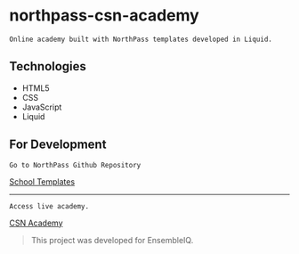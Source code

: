 # northpass-csn-academy

```Online academy built with NorthPass templates developed in Liquid.```

## Technologies
* HTML5
* CSS
* JavaScript
* Liquid

## For Development

```Go to NorthPass Github Repository```

[School Templates](https://github.com/SchoolKeep/schoolkeep-templates)<br>

---------------------------------------
```
Access live academy.
```
[CSN Academy](https://academy.csnews.com/app)

> This project was developed for EnsembleIQ.
